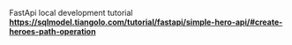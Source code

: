 FastApi local development tutorial
**https://sqlmodel.tiangolo.com/tutorial/fastapi/simple-hero-api/#create-heroes-path-operation**
